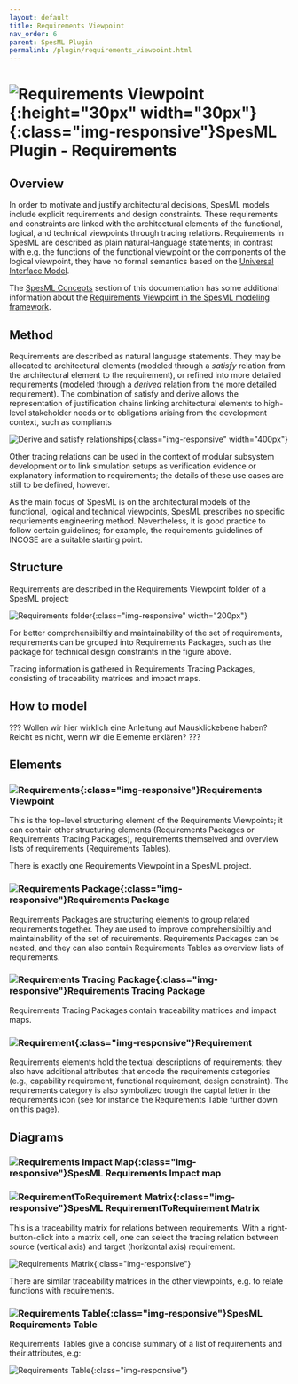 ```yaml
---
layout: default
title: Requirements Viewpoint
nav_order: 6
parent: SpesML Plugin
permalink: /plugin/requirements_viewpoint.html
---
```

# ![Requirements Viewpoint](/images/requirements_viewpoint/RequirementsViewpoint.png){:height="30px" width="30px"}{:class="img-responsive"}SpesML Plugin - Requirements

## Overview

In order to motivate and justify architectural decisions, SpesML models include explicit requirements and design constraints. These requirements and constraints are linked with the architectural elements of the functional, logical, and technical viewpoints through tracing relations. Requirements in SpesML are described as plain natural-language statements; in contrast with e.g. the functions of the functional viewpoint or the components of the logical viewpoint, they have no formal semantics based on the [Universal Interface Model](/concepts/modeling_framework/uim.html). 

The [SpesML Concepts](/concepts.html) section of this documentation has some additional information about the [Requirements Viewpoint in the SpesML modeling framework](/concepts/modeling_framework/requirements_viewpoint.html).

## Method

Requirements are described as natural language statements. They may be allocated to architectural elements (modeled through a *satisfy* relation from the architectural element to the requirement), or refined into more detailed requirements (modeled through a *derived* relation from the more detailed requirement). The combination of satisfy and derive allows the representation of justification chains linking architectural elements to high-level stakeholder needs or to obligations arising from the development context, such as compliants 

![Derive and satisfy relationships](/images/requirements_viewpoint/derive-satisfy.png){:class="img-responsive" width="400px"}

Other tracing relations can be used in the context of modular subsystem development or to link simulation setups as verification evidence or explanatory information to requirements; the details of these use cases are still to be defined, however.

As the main focus of SpesML is on the architectural models of the functional, logical and technical viewpoints, SpesML prescribes no specific requriements engineering method. Nevertheless, it is good practice to follow certain guidelines; for example, the requirements guidelines of INCOSE are a suitable starting point.

## Structure

Requirements are described in the Requirements Viewpoint folder of a SpesML project:

![Requirements folder](/images/requirements_viewpoint/requirements-structure.png){:class="img-responsive" width="200px"}

For better comprehensibiltiy and maintainability of the set of requirements, requirements can be grouped into Requirements Packages, such as the package for technical design constraints in the figure above.

Tracing information is gathered in Requirements Tracing Packages, consisting of traceability matrices and impact maps.

## How to model

??? Wollen wir hier wirklich eine Anleitung auf Mausklickebene haben? Reicht es nicht, wenn wir die Elemente erklären?  ???

## Elements

### ![Requirements](/images/requirements_viewpoint/RequirementsViewpoint.png){:class="img-responsive"}Requirements Viewpoint
This is the top-level structuring element of  the Requirements Viewpoints; it can contain other structuring elements (Requirements Packages or Requirements Tracing Packages), requirements themselved and overview lists of requirements (Requirements Tables).

There is exactly one Requirements Viewpoint in a SpesML project.

### ![Requirements Package](/images/requirements_viewpoint/RequirementsPackage.png){:class="img-responsive"}Requirements Package

Requirements Packages are structuring elements to group related requirements together. They are used to improve comprehensibiltiy and maintainability of the set of requirements. Requirements Packages can be nested, and they can also contain Requirements Tables as  overview lists of requirements.

### ![Requirements Tracing Package](/images/requirements_viewpoint/RequirementsTracingPackage.png){:class="img-responsive"}Requirements Tracing Package

Requirements Tracing Packages contain traceability matrices and impact maps.

### ![Requirement](/images/requirements_viewpoint/Requirement.png){:class="img-responsive"}Requirement
Requirements elements hold the textual descriptions of requirements; they also have additional attributes that encode the requirements categories (e.g., capability requirement, functional requirement, design constraint). The requirements category is also symbolized trough the captal letter in the requirements icon (see for instance the Requirements Table further down on this page).

## Diagrams

### ![Requirements Impact Map](/images/diagrams/map.png){:class="img-responsive"}SpesML Requirements Impact map

### ![RequirementToRequirement Matrix](/images/diagrams/matrix.png){:class="img-responsive"}SpesML RequirementToRequirement Matrix

This is a traceability matrix for relations between requirements. With a right-button-click into a matrix cell, one can select the tracing relation between source (vertical axis) and target (horizontal axis) requirement.

![Requirements Matrix](/images/requirements_viewpoint/req-to-req-matrix.png){:class="img-responsive"}

There are similar traceability matrices in the other viewpoints, e.g. to relate functions with requirements.

### ![Requirements Table](/images/diagrams/table.png){:class="img-responsive"}SpesML Requirements Table

Requirements Tables give a concise summary of a list of requirements and their attributes, e.g: 

![Requirements Table](/images/requirements_viewpoint/requirements-table.png){:class="img-responsive"}

